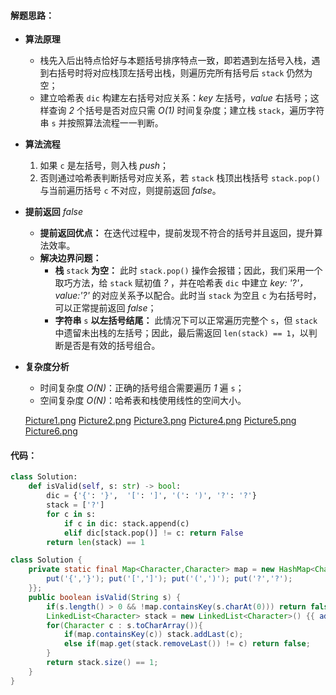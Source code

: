 #### 解题思路：
 
- **算法原理** 

    - 栈先入后出特点恰好与本题括号排序特点一致，即若遇到左括号入栈，遇到右括号时将对应栈顶左括号出栈，则遍历完所有括号后 `stack` 仍然为空；
    - 建立哈希表 `dic` 构建左右括号对应关系：*key* 左括号，*value* 右括号；这样查询 *2* 个括号是否对应只需 *O(1)* 时间复杂度；建立栈 `stack`，遍历字符串 `s` 并按照算法流程一一判断。
- **算法流程**
    1. 如果 `c` 是左括号，则入栈 *push*；
    2. 否则通过哈希表判断括号对应关系，若 `stack` 栈顶出栈括号 `stack.pop()` 与当前遍历括号 `c` 不对应，则提前返回 *false*。
- **提前返回** *false*
    - **提前返回优点：** 在迭代过程中，提前发现不符合的括号并且返回，提升算法效率。
    - **解决边界问题：**
        - **栈** `stack` **为空：** 此时 `stack.pop()` 操作会报错；因此，我们采用一个取巧方法，给 `stack` 赋初值 *?* ，并在哈希表 `dic` 中建立 *key: '?'，value:'?'* 的对应关系予以配合。此时当 `stack` 为空且 `c` 为右括号时，可以正常提前返回 *false*；
        - **字符串** `s` **以左括号结尾：** 此情况下可以正常遍历完整个 `s`，但 `stack` 中遗留未出栈的左括号；因此，最后需返回 `len(stack) == 1`，以判断是否是有效的括号组合。
- **复杂度分析**
    - 时间复杂度 *O(N)*：正确的括号组合需要遍历 *1* 遍 `s`；
    - 空间复杂度 *O(N)*：哈希表和栈使用线性的空间大小。

  [Picture1.png](https://pic.leetcode-cn.com/91ed1b06b593e0b7a2ddb967cf20077ad3c815826dfa602bf20c9214ec3cb466-Picture1.png)  [Picture2.png](https://pic.leetcode-cn.com/829aae155c20fed4ce43a1bba2077bb46979a08e842b98f1f97f183a1016afee-Picture2.png)  [Picture3.png](https://pic.leetcode-cn.com/5456814fa5b10a5e859996daaf2f6b56287af368134d8b04dce820612f2c4608-Picture3.png)  [Picture4.png](https://pic.leetcode-cn.com/e782bcb808af96146e730f32feffabc7e224df847d9ff541d25171994748f243-Picture4.png)  [Picture5.png](https://pic.leetcode-cn.com/bc514b643a0769c23b6a4ce86f8bb8207cee71c4b5aa41350f269b52b317256f-Picture5.png)  [Picture6.png](https://pic.leetcode-cn.com/1e5dd507b6a41a3e5ce1d9fc50f9c78a4cd8845ae6a8ec1c5146190abd97dfe4-Picture6.png) 

#### 代码：

```Python []
class Solution:
    def isValid(self, s: str) -> bool:
        dic = {'{': '}',  '[': ']', '(': ')', '?': '?'}
        stack = ['?']
        for c in s:
            if c in dic: stack.append(c)
            elif dic[stack.pop()] != c: return False 
        return len(stack) == 1
```

```Java []
class Solution {
    private static final Map<Character,Character> map = new HashMap<Character,Character>(){{
        put('{','}'); put('[',']'); put('(',')'); put('?','?');
    }};
    public boolean isValid(String s) {
        if(s.length() > 0 && !map.containsKey(s.charAt(0))) return false;
        LinkedList<Character> stack = new LinkedList<Character>() {{ add('?'); }};
        for(Character c : s.toCharArray()){
            if(map.containsKey(c)) stack.addLast(c);
            else if(map.get(stack.removeLast()) != c) return false;
        }
        return stack.size() == 1;
    }
}
```
